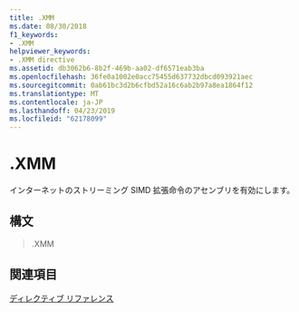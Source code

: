 ```yaml
---
title: .XMM
ms.date: 08/30/2018
f1_keywords:
- .XMM
helpviewer_keywords:
- .XMM directive
ms.assetid: db3062b6-8b2f-469b-aa02-df6571eab3ba
ms.openlocfilehash: 36fe0a1002e0acc75455d637732dbcd093921aec
ms.sourcegitcommit: 0ab61bc3d2b6cfbd52a16c6ab2b97a8ea1864f12
ms.translationtype: MT
ms.contentlocale: ja-JP
ms.lasthandoff: 04/23/2019
ms.locfileid: "62178099"
---
```

# <a name="xmm"></a>.XMM

インターネットのストリーミング SIMD 拡張命令のアセンブリを有効にします。

## <a name="syntax"></a>構文

> .XMM

## <a name="see-also"></a>関連項目

[ディレクティブ リファレンス](../../assembler/masm/directives-reference.md)<br/>